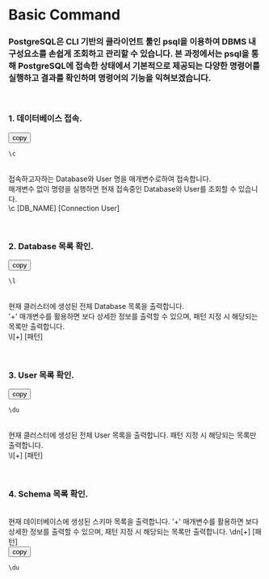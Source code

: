 # Basic Command
### PostgreSQL은 CLI 기반의 클라이언트 툴인 psql을 이용하여 DBMS 내 구성요소를 손쉽게 조회하고 관리할 수 있습니다. 본 과정에서는 psql을 통해 PostgreSQL에 접속한 상태에서 기본적으로 제공되는 다양한 명령어를 실행하고 결과를 확인하며 명령어의 기능을 익혀보겠습니다.

&nbsp;&nbsp;&nbsp;&nbsp;
### 1. 데이터베이스 접속.
<button onclick="copyCode(0)">copy</button>
```sql
\c
```

&nbsp;  
접속하고자하는 Database와 User 명을 매개변수로하여 접속합니다.
&nbsp;  
매개변수 없이 명령을 실행하면 현재 접속중인 Database와 User를 조회할 수 있습니다.
&nbsp;  
\c [DB_NAME] [Connection User]


&nbsp;&nbsp;&nbsp;&nbsp;
### 2. Database 목록 확인.
<button onclick="copyCode(1)">copy</button>
```sql
\l
```

&nbsp;  
현재 클러스터에 생성된 전체 Database 목록을 출력합니다.
&nbsp;  
'+' 매개변수를 활용하면 보다 상세한 정보를 출력할 수 있으며, 패턴 지정 시 해당되는 목록만 출력합니다.
&nbsp;  
\l[+] [패턴]


&nbsp;&nbsp;&nbsp;&nbsp;
### 3. User 목록 확인.
<button onclick="copyCode(2)">copy</button>
```sql
\du
```

&nbsp;  
현재 클러스터에 생성된 전체 User 목록을 출력합니다. 패턴 지정 시 해당되는 목록만 출력합니다.
&nbsp;  
\l[+] [패턴]


&nbsp;&nbsp;&nbsp;&nbsp;
### 4. Schema 목록 확인.

&nbsp;  
현재 데이터베이스에 생성된 스키마 목록을 출력합니다.
'+' 매개변수를 활용하면 보다 상세한 정보를 출력할 수 있으며, 패턴 지정 시 해당되는 목록만 출력합니다.
\dn[+] [패턴]
&nbsp;  
<button onclick="copyCode(3)">copy</button>
```sql
\du
```








